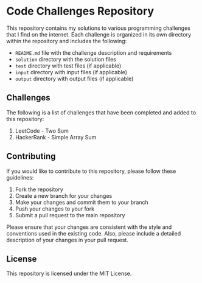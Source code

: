 # Code Challenges Repository

This repository contains my solutions to various programming challenges that I find on the internet. Each challenge is organized in its own directory within the repository and includes the following:

- `README.md` file with the challenge description and requirements
- `solution` directory with the solution files
- `test` directory with test files (if applicable)
- `input` directory with input files (if applicable)
- `output` directory with output files (if applicable)

## Challenges
The following is a list of challenges that have been completed and added to this repository:

1. LeetCode - Two Sum
2. HackerRank - Simple Array Sum

## Contributing
If you would like to contribute to this repository, please follow these guidelines:

1. Fork the repository
2. Create a new branch for your changes
3. Make your changes and commit them to your branch
4. Push your changes to your fork
5. Submit a pull request to the main repository

Please ensure that your changes are consistent with the style and conventions used in the existing code. Also, please include a detailed description of your changes in your pull request.

## License
This repository is licensed under the MIT License.





